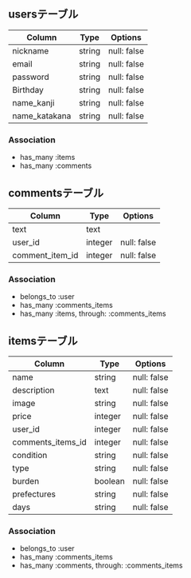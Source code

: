 ## usersテーブル
|Column|Type|Options|
|------|----|-------|
|nickname|string|null: false|
|email|string|null: false|
|password|string|null: false|
|Birthday|string|null: false|
|name_kanji|string|null: false|
|name_katakana|string|null: false|
### Association
- has_many :items
- has_many :comments

## commentsテーブル
|Column|Type|Options|
|------|----|-------|
|text|text||
|user_id|integer|null: false|
|comment_item_id|integer|null: false|
### Association
- belongs_to :user
- has_many :comments_items
- has_many :items, through: :comments_items

## itemsテーブル
|Column|Type|Options|
|------|----|-------|
|name|string|null: false|
|description|text|null: false|
|image|string|null: false|
|price|integer|null: false|
|user_id|integer|null: false|
|comments_items_id|integer|null: false|
|condition|string|null: false|
|type|string|null: false|
|burden|boolean|null: false|
|prefectures|string|null: false|
|days|string|null: false|
### Association
- belongs_to :user
- has_many :comments_items
- has_many :comments, through: :comments_items